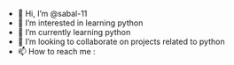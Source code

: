 - 👋 Hi, I’m @sabal-11
- 👀 I’m interested in learning python 
- 🌱 I’m currently learning python
- 💞️ I’m looking to collaborate on projects related to python
- 📫 How to reach me : 

<!---
sabal-11/sabal-11 is a ✨ special ✨ repository because its `README.md` (this file) appears on your GitHub profile.
You can click the Preview link to take a look at your changes.
--->
